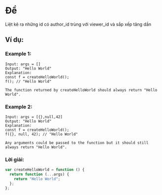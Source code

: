 # Đề

Liệt kê ra những id có author_id trùng với viewer_id và sắp xếp tăng dần

## Ví dụ:

### Example 1:

```
Input: args = []
Output: "Hello World"
Explanation:
const f = createHelloWorld();
f(); // "Hello World"

The function returned by createHelloWorld should always return "Hello World".
```

### Example 2:

```
Input: args = [{},null,42]
Output: "Hello World"
Explanation:
const f = createHelloWorld();
f({}, null, 42); // "Hello World"

Any arguments could be passed to the function but it should still always return "Hello World".
```

### Lời giải:

```js
var createHelloWorld = function () {
  return function (...args) {
    return "Hello World";
  };
};
```
